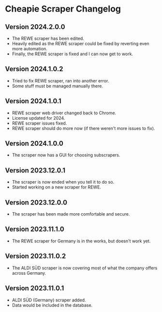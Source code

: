 # Cheapie Scraper Changelog

## Version 2024.2.0.0

- The REWE scraper has been edited.
- Heavily edited as the REWE scraper could be fixed by reverting even more automation.
- Finally, the REWE scraper is fixed and I can now get to work.

## Version 2024.1.0.2

- Tried to fix REWE scraper, ran into another error.
- Some stuff must be managed manually there.

## Version 2024.1.0.1

- REWE scraper web driver changed back to Chrome.
- License updated for 2024.
- REWE scraper issues fixed.
- REWE scraper should do more now (if there weren't more issues to fix).

## Version 2024.1.0.0

- The scraper now has a GUI for choosing subscrapers.

## Version 2023.12.0.1

- The scraper is now ended when you tell it to do so.
- Started working on a new scraper for REWE.

## Version 2023.12.0.0

- The scraper has been made more comfortable and secure.

## Version 2023.11.1.0

- The REWE scraper for Germany is in the works, but doesn't work yet.

## Version 2023.11.0.2

- The ALDI SÜD scraper is now covering most of what the company offers across Germany.

## Version 2023.11.0.1

- ALDI SÜD (Germany) scraper added.
- Data would be included in the database.